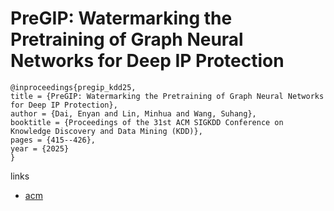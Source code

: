# PreGIP: Watermarking the Pretraining of Graph Neural Networks for Deep IP Protection

```
@inproceedings{pregip_kdd25,
title = {PreGIP: Watermarking the Pretraining of Graph Neural Networks for Deep IP Protection},
author = {Dai, Enyan and Lin, Minhua and Wang, Suhang},
booktitle = {Proceedings of the 31st ACM SIGKDD Conference on Knowledge Discovery and Data Mining (KDD)},
pages = {415--426},
year = {2025}
}
```

links
- [acm](https://dl.acm.org/doi/10.1145/3711896.3737089)
